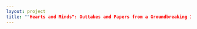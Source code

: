 ```yaml
--- 
layout: project 
title: ""Hearts and Minds": Outtakes and Papers from a Groundbreaking 1970s Documentary Film" 
---
```



